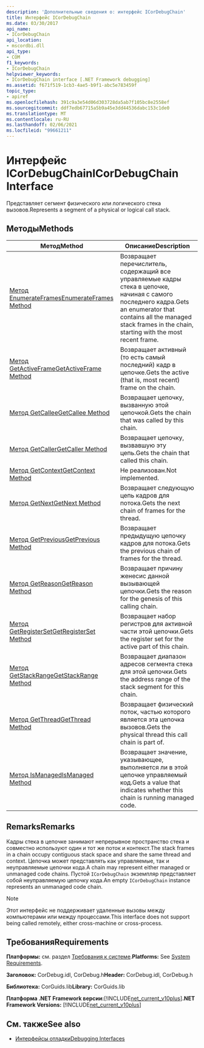 ```yaml
---
description: 'Дополнительные сведения о: интерфейс ICorDebugChain'
title: Интерфейс ICorDebugChain
ms.date: 03/30/2017
api_name:
- ICorDebugChain
api_location:
- mscordbi.dll
api_type:
- COM
f1_keywords:
- ICorDebugChain
helpviewer_keywords:
- ICorDebugChain interface [.NET Framework debugging]
ms.assetid: f671f519-1cb3-4ae5-b9f1-abc5e783459f
topic_type:
- apiref
ms.openlocfilehash: 391c9a3e54d06d303728da5ab7f105bc8e2558ef
ms.sourcegitcommit: ddf7edb67715a5b9a45e3dd44536dabc153c1de0
ms.translationtype: MT
ms.contentlocale: ru-RU
ms.lasthandoff: 02/06/2021
ms.locfileid: "99661211"
---
```

# <a name="icordebugchain-interface"></a><span data-ttu-id="947da-103">Интерфейс ICorDebugChain</span><span class="sxs-lookup"><span data-stu-id="947da-103">ICorDebugChain Interface</span></span>

<span data-ttu-id="947da-104">Представляет сегмент физического или логического стека вызовов.</span><span class="sxs-lookup"><span data-stu-id="947da-104">Represents a segment of a physical or logical call stack.</span></span>  
  
## <a name="methods"></a><span data-ttu-id="947da-105">Методы</span><span class="sxs-lookup"><span data-stu-id="947da-105">Methods</span></span>  
  
|<span data-ttu-id="947da-106">Метод</span><span class="sxs-lookup"><span data-stu-id="947da-106">Method</span></span>|<span data-ttu-id="947da-107">Описание</span><span class="sxs-lookup"><span data-stu-id="947da-107">Description</span></span>|  
|------------|-----------------|  
|[<span data-ttu-id="947da-108">Метод EnumerateFrames</span><span class="sxs-lookup"><span data-stu-id="947da-108">EnumerateFrames Method</span></span>](icordebugchain-enumerateframes-method.md)|<span data-ttu-id="947da-109">Возвращает перечислитель, содержащий все управляемые кадры стека в цепочке, начиная с самого последнего кадра.</span><span class="sxs-lookup"><span data-stu-id="947da-109">Gets an enumerator that contains all the managed stack frames in the chain, starting with the most recent frame.</span></span>|  
|[<span data-ttu-id="947da-110">Метод GetActiveFrame</span><span class="sxs-lookup"><span data-stu-id="947da-110">GetActiveFrame Method</span></span>](icordebugchain-getactiveframe-method.md)|<span data-ttu-id="947da-111">Возвращает активный (то есть самый последний) кадр в цепочке.</span><span class="sxs-lookup"><span data-stu-id="947da-111">Gets the active (that is, most recent) frame on the chain.</span></span>|  
|[<span data-ttu-id="947da-112">Метод GetCallee</span><span class="sxs-lookup"><span data-stu-id="947da-112">GetCallee Method</span></span>](icordebugchain-getcallee-method.md)|<span data-ttu-id="947da-113">Возвращает цепочку, вызванную этой цепочкой.</span><span class="sxs-lookup"><span data-stu-id="947da-113">Gets the chain that was called by this chain.</span></span>|  
|[<span data-ttu-id="947da-114">Метод GetCaller</span><span class="sxs-lookup"><span data-stu-id="947da-114">GetCaller Method</span></span>](icordebugchain-getcaller-method.md)|<span data-ttu-id="947da-115">Возвращает цепочку, вызвавшую эту цепь.</span><span class="sxs-lookup"><span data-stu-id="947da-115">Gets the chain that called this chain.</span></span>|  
|[<span data-ttu-id="947da-116">Метод GetContext</span><span class="sxs-lookup"><span data-stu-id="947da-116">GetContext Method</span></span>](icordebugchain-getcontext-method.md)|<span data-ttu-id="947da-117">Не реализован.</span><span class="sxs-lookup"><span data-stu-id="947da-117">Not implemented.</span></span>|  
|[<span data-ttu-id="947da-118">Метод GetNext</span><span class="sxs-lookup"><span data-stu-id="947da-118">GetNext Method</span></span>](icordebugchain-getnext-method.md)|<span data-ttu-id="947da-119">Возвращает следующую цепь кадров для потока.</span><span class="sxs-lookup"><span data-stu-id="947da-119">Gets the next chain of frames for the thread.</span></span>|  
|[<span data-ttu-id="947da-120">Метод GetPrevious</span><span class="sxs-lookup"><span data-stu-id="947da-120">GetPrevious Method</span></span>](icordebugchain-getprevious-method.md)|<span data-ttu-id="947da-121">Возвращает предыдущую цепочку кадров для потока.</span><span class="sxs-lookup"><span data-stu-id="947da-121">Gets the previous chain of frames for the thread.</span></span>|  
|[<span data-ttu-id="947da-122">Метод GetReason</span><span class="sxs-lookup"><span data-stu-id="947da-122">GetReason Method</span></span>](icordebugchain-getreason-method.md)|<span data-ttu-id="947da-123">Возвращает причину женесис данной вызывающей цепочки.</span><span class="sxs-lookup"><span data-stu-id="947da-123">Gets the reason for the genesis of this calling chain.</span></span>|  
|[<span data-ttu-id="947da-124">Метод GetRegisterSet</span><span class="sxs-lookup"><span data-stu-id="947da-124">GetRegisterSet Method</span></span>](icordebugchain-getregisterset-method.md)|<span data-ttu-id="947da-125">Возвращает набор регистров для активной части этой цепочки.</span><span class="sxs-lookup"><span data-stu-id="947da-125">Gets the register set for the active part of this chain.</span></span>|  
|[<span data-ttu-id="947da-126">Метод GetStackRange</span><span class="sxs-lookup"><span data-stu-id="947da-126">GetStackRange Method</span></span>](icordebugchain-getstackrange-method.md)|<span data-ttu-id="947da-127">Возвращает диапазон адресов сегмента стека для этой цепочки.</span><span class="sxs-lookup"><span data-stu-id="947da-127">Gets the address range of the stack segment for this chain.</span></span>|  
|[<span data-ttu-id="947da-128">Метод GetThread</span><span class="sxs-lookup"><span data-stu-id="947da-128">GetThread Method</span></span>](icordebugchain-getthread-method.md)|<span data-ttu-id="947da-129">Возвращает физический поток, частью которого является эта цепочка вызовов.</span><span class="sxs-lookup"><span data-stu-id="947da-129">Gets the physical thread this call chain is part of.</span></span>|  
|[<span data-ttu-id="947da-130">Метод IsManaged</span><span class="sxs-lookup"><span data-stu-id="947da-130">IsManaged Method</span></span>](icordebugchain-ismanaged-method.md)|<span data-ttu-id="947da-131">Возвращает значение, указывающее, выполняется ли в этой цепочке управляемый код.</span><span class="sxs-lookup"><span data-stu-id="947da-131">Gets a value that indicates whether this chain is running managed code.</span></span>|  
  
## <a name="remarks"></a><span data-ttu-id="947da-132">Remarks</span><span class="sxs-lookup"><span data-stu-id="947da-132">Remarks</span></span>  

 <span data-ttu-id="947da-133">Кадры стека в цепочке занимают непрерывное пространство стека и совместно используют один и тот же поток и контекст.</span><span class="sxs-lookup"><span data-stu-id="947da-133">The stack frames in a chain occupy contiguous stack space and share the same thread and context.</span></span> <span data-ttu-id="947da-134">Цепочка может представлять как управляемые, так и неуправляемые цепочки кода.</span><span class="sxs-lookup"><span data-stu-id="947da-134">A chain may represent either managed or unmanaged code chains.</span></span> <span data-ttu-id="947da-135">Пустой `ICorDebugChain` экземпляр представляет собой неуправляемую цепочку кода.</span><span class="sxs-lookup"><span data-stu-id="947da-135">An empty `ICorDebugChain` instance represents an unmanaged code chain.</span></span>  
  
> [!NOTE]
> <span data-ttu-id="947da-136">Этот интерфейс не поддерживает удаленные вызовы между компьютерами или между процессами.</span><span class="sxs-lookup"><span data-stu-id="947da-136">This interface does not support being called remotely, either cross-machine or cross-process.</span></span>  
  
## <a name="requirements"></a><span data-ttu-id="947da-137">Требования</span><span class="sxs-lookup"><span data-stu-id="947da-137">Requirements</span></span>  

 <span data-ttu-id="947da-138">**Платформы:** см. раздел [Требования к системе](../../get-started/system-requirements.md).</span><span class="sxs-lookup"><span data-stu-id="947da-138">**Platforms:** See [System Requirements](../../get-started/system-requirements.md).</span></span>  
  
 <span data-ttu-id="947da-139">**Заголовок:** CorDebug.idl, CorDebug.h</span><span class="sxs-lookup"><span data-stu-id="947da-139">**Header:** CorDebug.idl, CorDebug.h</span></span>  
  
 <span data-ttu-id="947da-140">**Библиотека:** CorGuids.lib</span><span class="sxs-lookup"><span data-stu-id="947da-140">**Library:** CorGuids.lib</span></span>  
  
 <span data-ttu-id="947da-141">**Платформа .NET Framework версии:**[!INCLUDE[net_current_v10plus](../../../../includes/net-current-v10plus-md.md)]</span><span class="sxs-lookup"><span data-stu-id="947da-141">**.NET Framework Versions:** [!INCLUDE[net_current_v10plus](../../../../includes/net-current-v10plus-md.md)]</span></span>  
  
## <a name="see-also"></a><span data-ttu-id="947da-142">См. также</span><span class="sxs-lookup"><span data-stu-id="947da-142">See also</span></span>

- [<span data-ttu-id="947da-143">Интерфейсы отладки</span><span class="sxs-lookup"><span data-stu-id="947da-143">Debugging Interfaces</span></span>](debugging-interfaces.md)
